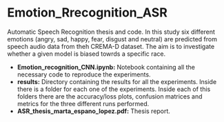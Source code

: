 # Emotion_Rrecognition_ASR
Automatic Speech Recognition thesis and code.
In this study six different emotions (angry, sad, happy, fear, disgust and neutral) are predicted from speech audio data from theh CREMA-D dataset. The aim is to investigate whether a given model is biased towrds a specific race.

* **Emotion_recognition_CNN.ipynb:** Notebook containing all the necessary code to reproduce the experiments.
* **results:** Directory containing the results for all the experiments. Inside there is a folder for each one of the experiments. Inside each of this folders there are the accuracy/loss plots, confusion matrices and metrics for the three different runs performed.
* **ASR_thesis_marta_espano_lopez.pdf:** Thesis report.
